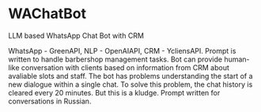 # WAChatBot
LLM based WhatsApp Chat Bot with CRM 

WhatsApp - GreenAPI, NLP - OpenAIAPI, CRM - YcliensAPI.
Prompt is written to handle barbershop management tasks. Bot can provide human-like conversation with clients based on information from CRM about avaliable slots and staff.
The bot has problems understanding the start of a new dialogue within a single chat. To solve this problem, the chat history is cleared every 20 minutes. But this is a kludge.
Prompt written for conversations in Russian.
